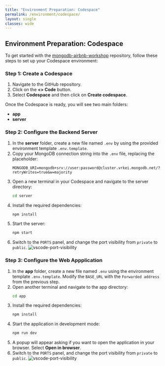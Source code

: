 ```yaml
---
title: "Environment Preparation: Codespace"
permalink: /environment/codespace/
layout: single
classes: wide
---
```


## Environment Preparation: Codespace

To get started with the [mongodb-airbnb-workshop](https://github.com/simonegaiera/mongodb-airbnb-workshop) repository, follow these steps to set up your Codespace environment:

### Step 1: Create a Codespace
1. Navigate to the GitHub repository.
2. Click on the **<> Code** button.
3. Select **Codespace** and then click on **Create codespace**.

Once the Codespace is ready, you will see two main folders:

- **app**
- **server**

### Step 2: Configure the Backend Server
1. In the **server** folder, create a new file named `.env` by using the provided environment template `.env.template`.
2. Copy your MongoDB connection string into the `.env` file, replacing the placeholder:
   ```
   MONGODB_URI=mongodb+srv://user:password@cluster.vrkei.mongodb.net/?retryWrites=true&w=majority
   ```
3. Open a new terminal in your Codespace and navigate to the server directory:
   ```bash
   cd server
   ```
4. Install the required dependencies:
   ```bash
   npm install
   ```
5. Start the server:
   ```bash
   npm start
   ```
6. Switch to the `PORTS` panel, and change the port visibility from `private` to `public`.
![vscode-port-visibility](assets/images/vscode_port_visibility.png)

### Step 3: Configure the Web Appplication
1. In the **app** folder, create a new file named `.env` using the environment template `.env.template`. Modify the `BASE_URL` with the `Forwarded address` from the previous step.
2. Open another terminal and navigate to the app directory:
   ```bash
   cd app
   ```
3. Install the required dependencies:
   ```bash
   npm install
   ```
4. Start the application in development mode:
   ```bash
   npm run dev
   ```
5. A popup will appear asking if you want to open the application in your browser. Select **Open in browser**.
6. Switch to the `PORTS` panel, and change the port visibility from `private` to `public`.
![vscode-port-visibility](assets/images/vscode_port_visibility.png)